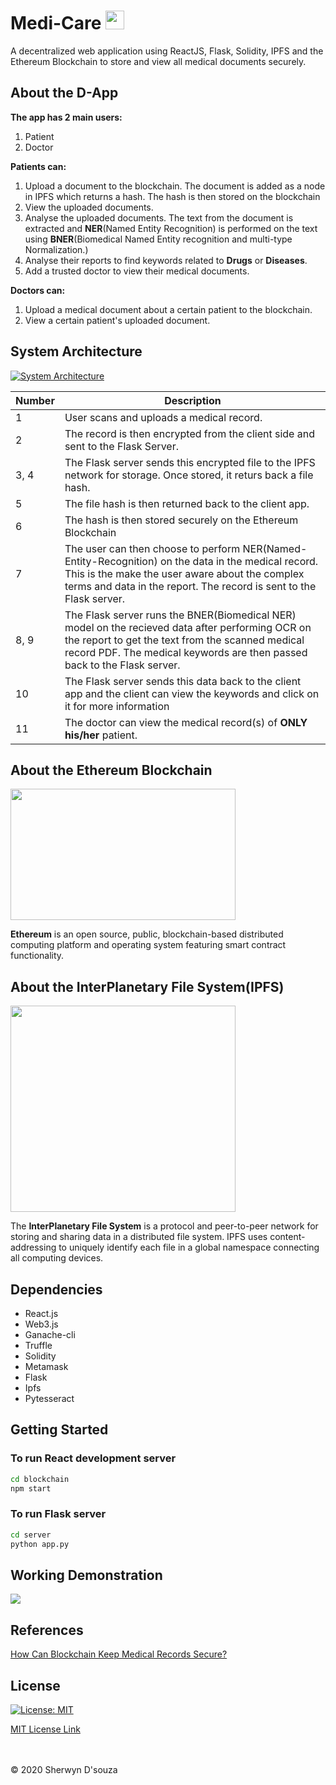 # Medi-Care <img src="https://pbs.twimg.com/profile_images/653586573/Logo_wc-2_400x400.png" height="30px" width="30px"/>

A decentralized web application using ReactJS, Flask, Solidity, IPFS and the Ethereum Blockchain to store and view all medical documents securely.

## About the D-App

<b>The app has 2 main users:</b>
1. Patient
2. Doctor

<b>Patients can:</b>
<ol>
<li> Upload a document to the blockchain. The document is added as a node in IPFS which returns a hash. The hash is then stored on the blockchain</li>
<li> View the uploaded documents.</li>
<li> Analyse the uploaded documents. The text from the document is extracted and <b>NER</b>(Named Entity Recognition) is performed on the text using <b>BNER</b>(Biomedical Named Entity recognition and multi-type Normalization.)</li>
<li> Analyse their reports to find keywords related to <b>Drugs</b> or <b>Diseases</b>.</li>
<li> Add a trusted doctor to view their medical documents.</li>
</ol>

<b>Doctors can:</b>
<ol>
<li> Upload a medical document about a certain patient to the blockchain.</li>
<li> View a certain patient's uploaded document.</li>
</ol>

## System Architecture

<a href="https://ibb.co/mCq4TDZ"><img src="https://i.ibb.co/6RPFwn9/diagram.jpg" alt="System Architecture" border="0"></a><br />

| Number      | Description |
| ----------- | ----------- |
| 1           | User scans and uploads a medical record.       |
| 2      | The record is then encrypted from the client side and sent to the Flask Server.        |
| 3, 4           | The Flask server sends this encrypted file to the IPFS network for storage. Once stored, it returs back a file hash.       |
| 5       | The file hash is then returned back to the client app.        |
| 6        | The hash is then stored securely on the Ethereum Blockchain        |
| 7          | The user can then choose to perform NER(Named-Entity-Recognition) on the data in the medical record. This is the make the user aware about the complex terms and data in the report. The record is sent to the Flask server.       |
| 8, 9        | The Flask server runs the BNER(Biomedical NER) model on the recieved data after performing OCR on the report to get the text from the scanned medical record PDF. The medical keywords are then passed back to the Flask server.        |
| 10 | The Flask server sends this data back to the client app and the client can view the keywords and click on it for more information |
| 11           | The doctor can view the medical record(s) of <b>ONLY his/her</b> patient.      |

## About the Ethereum Blockchain

<img src="https://ethereum.org/static/c3bcc8c47890ffd2a2c329972c73d0fd/31987/ethereum-logo-portrait-black-gray.png" height="210px" width="360px"/>

<b>Ethereum</b> is an open source, public, blockchain-based distributed computing platform and operating system featuring smart contract functionality.

## About the InterPlanetary File System(IPFS)

<img src="https://upload.wikimedia.org/wikipedia/commons/1/18/Ipfs-logo-1024-ice-text.png" height="330px" width="360px"/>

The <b>InterPlanetary File System</b> is a protocol and peer-to-peer network for storing and sharing data in a distributed file system. IPFS uses content-addressing to uniquely identify each file in a global namespace connecting all computing devices.

## Dependencies
<ul>
  <li>React.js</li>
  <li>Web3.js</li>
  <li>Ganache-cli</li>
  <li>Truffle</li>
  <li>Solidity</li>
  <li>Metamask</li>
  <li>Flask</li>
  <li>Ipfs</li>
  <li>Pytesseract</li>
</ul>


## Getting Started

### To run React development server

```bash
cd blockchain
npm start
```

### To run Flask server
```bash
cd server
python app.py
```
## Working Demonstration

![](Readme_requirements/Medi-Care.gif)

## References

<a href="https://www.devteam.space/blog/how-can-blockchain-keep-medical-records-secure/">How Can Blockchain Keep Medical Records Secure?</a>

## License

[![License: MIT](https://img.shields.io/badge/License-MIT-yellow.svg)](https://opensource.org/licenses/MIT)

[MIT License Link](https://github.com/sherwyn11/Medi-Care/blob/master/LICENSE)

<br></br>
&copy; 2020 Sherwyn D'souza
